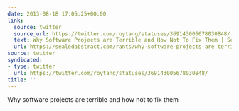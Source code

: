 ```yaml
---
date: 2013-08-18 17:05:25+00:00
link:
  source: twitter
  source_url: https://twitter.com/roytang/statuses/369143005678030848/
  text: Why Software Projects are Terrible and How Not To Fix Them | Sealed Abstract
  url: https://sealedabstract.com/rants/why-software-projects-are-terrible-and-how-not-to-fix-them/
source: twitter
syndicated:
- type: twitter
  url: https://twitter.com/roytang/statuses/369143005678030848/
title: ''
---
```


Why software projects are terrible and how not to fix them